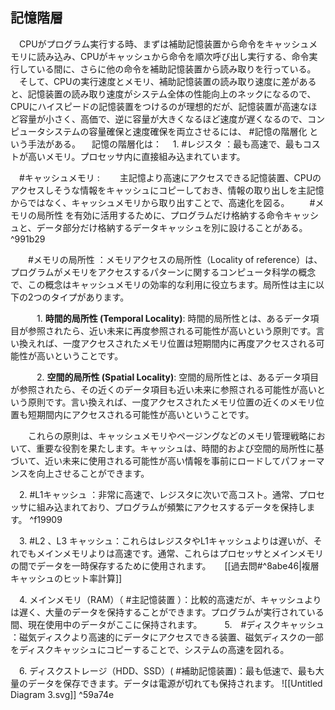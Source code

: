 ## 記憶階層
　CPUがプログラム実行する時、まずは補助記憶装置から命令をキャッシュメモリに読み込み、CPUがキャッシュから命令を順次呼び出し実行する、命令実行している間に、さらに他の命令を補助記憶装置から読み取りを行っている。
　そして、CPUの実行速度とメモリ、補助記憶装置の読み取り速度に差があると、記憶装置の読み取り速度がシステム全体の性能向上のネックになるので、CPUにハイスピードの記憶装置をつけるのが理想的だが、記憶装置が高速なほど容量が小さく、高価で、逆に容量が大きくなるほど速度が遅くなるので、コンピュータシステムの容量確保と速度確保を両立させるには、 #記憶の階層化 という手法がある。
　記憶の階層化は：
　1. #レジスタ ：最も高速で、最もコストが高いメモリ。プロセッサ内に直接組み込まれています。

　#キャッシュメモリ :
　　主記憶より高速にアクセスできる記憶装置、CPUのアクセスしそうな情報をキャッシュにコピーしておき、情報の取り出しを主記憶からではなく、キャッシュメモリから取り出すことで、高速化を図る。
　　#メモリの局所性 を有効に活用するために、プログラムだけ格納する命令キャッシュと、データ部分だけ格納するデータキャッシュを別に設けることがある。 ^991b29

　　#メモリの局所性 ：メモリアクセスの局所性（Locality of reference）は、プログラムがメモリをアクセスするパターンに関するコンピュータ科学の概念で、この概念はキャッシュメモリの効率的な利用に役立ちます。局所性は主に以下の2つのタイプがあります。

　　　1. **時間的局所性 (Temporal Locality)**: 時間的局所性とは、あるデータ項目が参照されたら、近い未来に再度参照される可能性が高いという原則です。言い換えれば、一度アクセスされたメモリ位置は短期間内に再度アクセスされる可能性が高いということです。

　　　2. **空間的局所性 (Spatial Locality)**: 空間的局所性とは、あるデータ項目が参照されたら、その近くのデータ項目も近い未来に参照される可能性が高いという原則です。言い換えれば、一度アクセスされたメモリ位置の近くのメモリ位置も短期間内にアクセスされる可能性が高いということです。

　　これらの原則は、キャッシュメモリやページングなどのメモリ管理戦略において、重要な役割を果たします。キャッシュは、時間的および空間的局所性に基づいて、近い未来に使用される可能性が高い情報を事前にロードしてパフォーマンスを向上させることができます。

　2. #L1キャッシュ ：非常に高速で、レジスタに次いで高コスト。通常、プロセッサに組み込まれており、プログラムが頻繁にアクセスするデータを保持します。 ^f19909
    
　3. #L2 、L3 キャッシュ：これらはレジスタやL1キャッシュよりは遅いが、それでもメインメモリよりは高速です。通常、これらはプロセッサとメインメモリの間でデータを一時保存するために使用されます。
　   [[過去問#^8abe46|複層キャッシュのヒット率計算]]
    
　4. メインメモリ（RAM）（ #主記憶装置 ）：比較的高速だが、キャッシュよりは遅く、大量のデータを保持することができます。プログラムが実行されている間、現在使用中のデータがここに保持されます。
　
　5.　#ディスクキャッシュ ：磁気ディスクより高速的にデータにアクセスできる装置、磁気ディスクの一部をディスクキャッシュにコピーすることで、システムの高速を図れる。 
    
　6. ディスクストレージ（HDD、SSD）( #補助記憶装置)：最も低速で、最も大量のデータを保存できます。データは電源が切れても保持されます。
![[Untitled Diagram 3.svg]] ^59a74e
